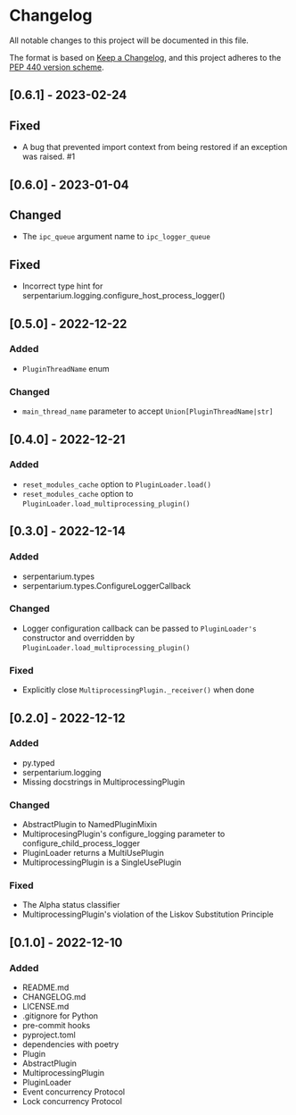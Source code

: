 # Changelog

All notable changes to this project will be documented in this file.

The format is based on [Keep a
Changelog](https://keepachangelog.com/en/1.0.0/), and this project adheres to
the [PEP 440 version scheme](https://peps.python.org/pep-0440/#version-scheme).

## [0.6.1] - 2023-02-24
## Fixed
- A bug that prevented import context from being restored if an exception was raised. #1

## [0.6.0] - 2023-01-04
## Changed
- The `ipc_queue` argument name to `ipc_logger_queue`

## Fixed
- Incorrect type hint for serpentarium.logging.configure_host_process_logger()


## [0.5.0] - 2022-12-22
### Added
- `PluginThreadName` enum
### Changed
- `main_thread_name` parameter to accept `Union[PluginThreadName|str]`


## [0.4.0] - 2022-12-21
### Added
- `reset_modules_cache` option to `PluginLoader.load()`
- `reset_modules_cache` option to `PluginLoader.load_multiprocessing_plugin()`


## [0.3.0] - 2022-12-14
### Added
- serpentarium.types
- serpentarium.types.ConfigureLoggerCallback

### Changed
- Logger configuration callback can be passed to `PluginLoader's` constructor
  and overridden by `PluginLoader.load_multiprocessing_plugin()`

### Fixed
- Explicitly close `MultiprocessingPlugin._receiver()` when done


## [0.2.0] - 2022-12-12
### Added
- py.typed
- serpentarium.logging
- Missing docstrings in MultiprocessingPlugin

### Changed
- AbstractPlugin to NamedPluginMixin
- MultiprocesingPlugin's configure_logging parameter to configure_child_process_logger
- PluginLoader returns a MultiUsePlugin
- MultiprocessingPlugin is a SingleUsePlugin

### Fixed
- The Alpha status classifier
- MultiprocessingPlugin's violation of the Liskov Substitution Principle


## [0.1.0] - 2022-12-10
### Added
- README.md
- CHANGELOG.md
- LICENSE.md
- .gitignore for Python
- pre-commit hooks
- pyproject.toml
- dependencies with poetry
- Plugin
- AbstractPlugin
- MultiprocessingPlugin
- PluginLoader
- Event concurrency Protocol
- Lock concurrency Protocol
